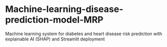 # Machine-learning-disease-prediction-model-MRP
Machine learning system for diabetes and heart disease risk prediction with explainable AI (SHAP) and Streamlit deployment
